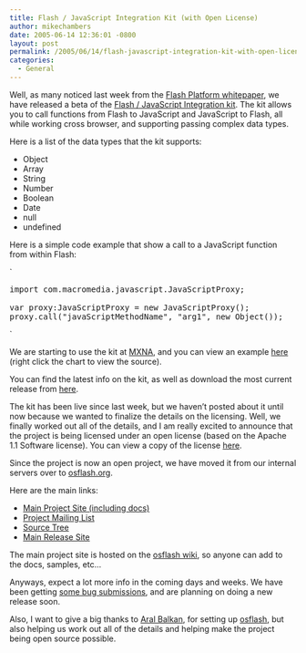 ```yaml
---
title: Flash / JavaScript Integration Kit (with Open License)
author: mikechambers
date: 2005-06-14 12:36:01 -0800
layout: post
permalink: /2005/06/14/flash-javascript-integration-kit-with-open-license/
categories:
  - General
---
```



Well, as many noticed last week from the [Flash Platform whitepaper][1], we have released a beta of the [Flash / JavaScript Integration kit][2]. The kit allows you to call functions from Flash to JavaScript and JavaScript to Flash, all while working cross browser, and supporting passing complex data types.  
<!--more-->

  
Here is a list of the data types that the kit supports:

*   Object
*   Array
*   String
*   Number
*   Boolean
*   Date
*   null
*   undefined

Here is a simple code example that show a call to a JavaScript function from within Flash:

`
<pre>
import com.macromedia.javascript.JavaScriptProxy;

var proxy:JavaScriptProxy = new JavaScriptProxy();
proxy.call("javaScriptMethodName", "arg1", new Object());
</pre>
<p>`

We are starting to use the kit at [MXNA][3], and you can view an example [here][4] (right click the chart to view the source).

You can find the latest info on the kit, as well as download the most current release from [here][2].

The kit has been live since last week, but we haven&#8217;t posted about it until now because we wanted to finalize the details on the licensing. Well, we finally worked out all of the details, and I am really excited to announce that the project is being licensed under an open license (based on the Apache 1.1 Software license). You can view a copy of the license [here][5]. 

Since the project is now an open project, we have moved it from our internal servers over to [osflash.org][6]. 

Here are the main links:

*   [Main Project Site (including docs)][6]
*   [Project Mailing List][7]
*   [Source Tree][8]
*   [Main Release Site][9]

The main project site is hosted on the [osflash wiki][6], so anyone can add to the docs, samples, etc...

Anyways, expect a lot more info in the coming days and weeks. We have been getting [some bug submissions][10], and are planning on doing a new release soon.

Also, I want to give a big thanks to [Aral Balkan][11], for setting up [osflash][12], but also helping us work out all of the details and helping make the project being open source possible.

 [1]: http://www.macromedia.com/platform/whitepapers/platform_overview.pdf
 [2]: http://www.macromedia.com/go/flashjavascript/
 [3]: /mxna/
 [4]: /mxna/reports/categoryFeedReport/index.cfm
 [5]: http://weblogs.macromedia.com/flashjavascript/license.txt
 [6]: http://www.osflash.org/doku.php?id=flashjs
 [7]: http://osflash.org/mailman/listinfo/flashjs_osflash.org
 [8]: http://sourcesecure.co.uk/trac/osflash/flashjavascript/browser/
 [9]: http://weblogs.macromedia.com/flashjavascript
 [10]: http://sourcesecure.co.uk/trac/osflash/flashjavascript/report/1
 [11]: http://www.flashant.org/
 [12]: http://www.osflash.org